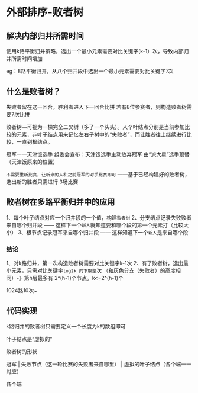 # 外部排序-败者树
## 解决内部归并所需时间
使用k路平衡归并策略，选出一个最小元素需要对比关键字(k-1）次，导致内部归并所需时间增加

eg：8路平衡归并，从八个归并段中选出一个最小元素需要对比关键字`7`次

## 什么是败者树？
失败者留在这一回合，胜利者进入下一回合比拼
若有8位参赛者，则构造败者树需要7次比拼

败者树—可视为一棵完全二叉树（多了一个头头）。人个叶结点分别是当前参加比较的元素，非叶子结点用来记忆左右子树中的“失败者”，而让胜者往上继续进行比较，一直到根结点。

冠军一一天津饭选手
组委会宣布：天津饭选手主动放弃冠军
由“派大星”选手顶替（天津饭原来的位置）

`不需要重新比赛，让新来的人和之前冠军的对手比赛即可`
——基于已经构建好的败者树，选出新的胜者只需进行 3场比赛

## 败者树在多路平衡归并中的应用

1、每个叶子结点对应一个归并段的一个值，构建`败者树`
2、分支结点记录失败败者来自哪个归并段 —— 这样下一个`新人`就知道要和哪个段的第一个元素打（比较大小）
3、根节点记录冠军来自哪个归并段 —— 这样知道下一个`新人`是来自哪个段

### 结论
1、对k路归井，第一次构造败者树需要对比关键字k-1次
2、有了败者树，选出最小元素，只需对比关键字`log2k 向下取整`次
（和灰色分支（失败者）的高度相同）-》第h层最多有 2^(h-1)个节点。k<=2^(h-1)个

1024路10次~

## 代码实现
k路归并的败者树只需要定义一个长度为k的数组即可

叶子结点是“虚拟的”

败者树的形状

冠军
|
失败节点（这一轮比赛的失败者来自哪里）
|
虚拟的叶子结点（各个端一一对应）

各个端